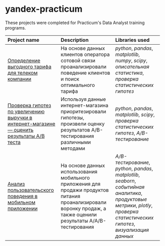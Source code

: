 # yandex-practicum

These projects were completed for Practicum's Data Analyst training programs.

| Project name | Description | Libraries used | 
| :---------------------- | :---------------------- | :---------------------- |
| [Определение выгодного тарифа для телеком компании](tariff_analysis) | На основе данных клиентов оператора сотовой связи проанализировали поведение клиентов и поиск оптимального тарифа | *python*, *pandas*, *matplotlib*, *numpy*, *scipy*, *описательная статистика*, *проверка статистических гипотез*|
| [Проверка гипотез по увеличению выручки в интернет-магазине — оценить результаты A/B теста](a_b_test_ecommerce) | Используя данные интернет-магазина приоритезировали гипотезы, произвели оценку результатов A/B-тестирования различными методами | *python*, *pandas*, *matplotlib*, *scipy*, *проверка статистических гипотез*, *A/B-тестирование*|
| [Анализ пользовательского поведения в мобильном приложении](app_ux_analysis) | На основе данных использования мобильного приложения для продажи продуктов питания проанализировали воронку продаж, а также оценили результаты A/A/B-тестирования  | *A/B-тестирование*, *python*, *pandas*, *matplotlib*, *seaborn*, *событийная аналитика*, *продуктовые метрики*, *plotly*, *проверка статистических гипотез*, *визуализация данных*|
